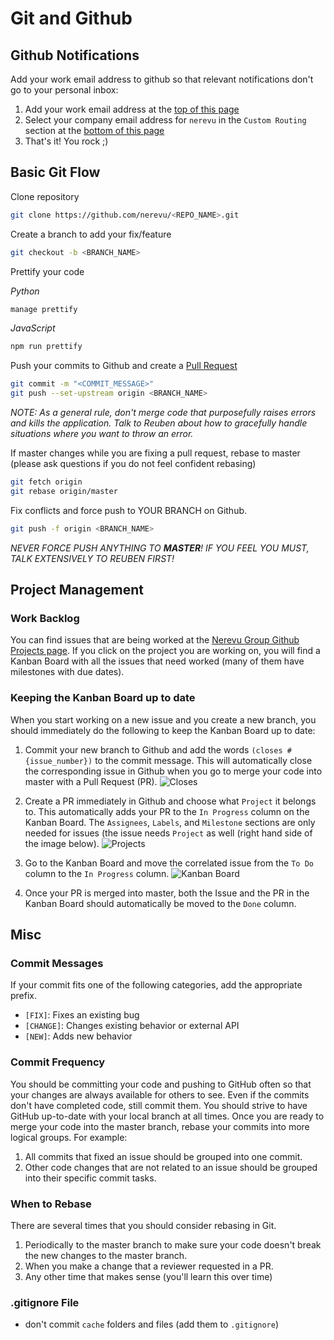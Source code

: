 # Git and Github

## Github Notifications

Add your work email address to github so that relevant notifications don't go to your personal inbox:

1. Add your work email address at the [top of this page](https://github.com/settings/emails)
2. Select your company email address for `nerevu` in the `Custom Routing` section at the [bottom of this page](https://github.com/settings/notifications)
3. That's it! You rock ;)

## Basic Git Flow

Clone repository

```bash
git clone https://github.com/nerevu/<REPO_NAME>.git
```

Create a branch to add your fix/feature

```bash
git checkout -b <BRANCH_NAME>
```

Prettify your code

*Python*

```bash
manage prettify
```

*JavaScript*

```bash
npm run prettify
```

Push your commits to Github and create a [Pull Request](https://help.github.com/en/github/collaborating-with-issues-and-pull-requests/creating-a-pull-request)

```bash
git commit -m "<COMMIT_MESSAGE>"
git push --set-upstream origin <BRANCH_NAME>
```

*NOTE: As a general rule, don't merge code that purposefully raises errors and kills the application. Talk to Reuben about how to gracefully handle situations where you want to throw an error.*

If master changes while you are fixing a pull request, rebase to master (please ask questions if you do not feel confident rebasing)

```bash
git fetch origin
git rebase origin/master
```

Fix conflicts and force push to YOUR BRANCH on Github.

```bash
git push -f origin <BRANCH_NAME>
```

*NEVER FORCE PUSH ANYTHING TO **MASTER**! IF YOU FEEL YOU MUST, TALK EXTENSIVELY TO REUBEN FIRST!*

## Project Management

### Work Backlog

You can find issues that are being worked at the [Nerevu Group Github Projects page](https://github.com/orgs/nerevu/projects). If you click on the project you are working on, you will find a Kanban Board with all the issues that need worked (many of them have milestones with due dates).

### Keeping the Kanban Board up to date

When you start working on a new issue and you create a new branch, you should immediately do the following to keep the Kanban Board up to date:

1. Commit your new branch to Github and add the words `(closes #{issue_number})` to the commit message. This will automatically close the corresponding issue in Github when you go to merge your code into master with a Pull Request (PR).
   ![Closes](https://user.fm/files/v2-d3f896981e40c790ac8fc6cb66a3e627/closes.png)

2. Create a PR immediately in Github and choose what `Project` it belongs to. This automatically adds your PR to the `In Progress` column on the Kanban Board. The `Assignees`, `Labels`, and `Milestone` sections are only needed for issues (the issue needs `Project` as well (right hand side of the image below).
   ![Projects](https://user.fm/files/v2-d3fe2b5084f7823c1c3fbe100fadfb3b/PR.png)

3. Go to the Kanban Board and move the correlated issue from the `To Do` column to the `In Progress` column.
   ![Kanban Board](https://user.fm/files/v2-4f9e2e3d18c03a7e48898b33fc1cd24a/kanban.png)

4. Once your PR is merged into master, both the Issue and the PR in the Kanban Board should automatically be moved to the `Done` column.

## Misc

### Commit Messages

If your commit fits one of the following categories, add the appropriate prefix.

- `[FIX]`: Fixes an existing bug
- `[CHANGE]`: Changes existing behavior or external API
- `[NEW]`: Adds new behavior

### Commit Frequency

You should be committing your code and pushing to GitHub often so that your changes are always available for others to see. Even if the commits don't have completed code, still commit them. You should strive to have GitHub up-to-date with your local branch at all times. Once you are ready to merge your code into the master branch, rebase your commits into more logical groups. For example:

1. All commits that fixed an issue should be grouped into one commit.
2. Other code changes that are not related to an issue should be grouped into their specific commit tasks.

### When to Rebase

There are several times that you should consider rebasing in Git.

1. Periodically to the master branch to make sure your code doesn't break the new changes to the master branch.
2. When you make a change that a reviewer requested in a PR.
3. Any other time that makes sense (you'll learn this over time)

### .gitignore File

- don't commit `cache` folders and files (add them to `.gitignore`)
